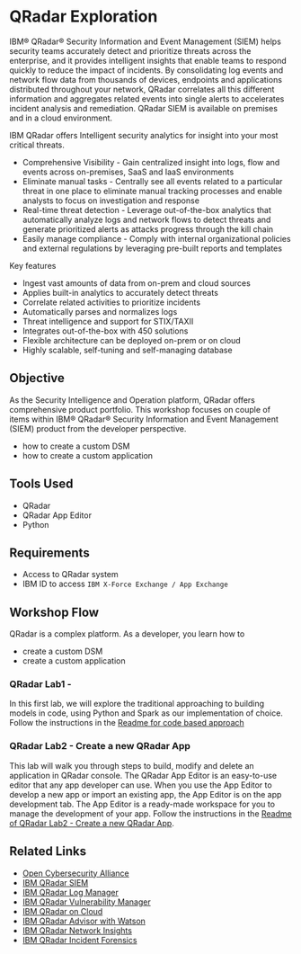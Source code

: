 # QRadar Exploration

IBM® QRadar® Security Information and Event Management (SIEM) helps security teams accurately detect and prioritize threats across the enterprise, and it provides intelligent insights that enable teams to respond quickly to reduce the impact of incidents. By consolidating log events and network flow data from thousands of devices, endpoints and applications distributed throughout your network, QRadar correlates all this different information and aggregates related events into single alerts to accelerates incident analysis and remediation.  QRadar SIEM is available on premises and in a cloud environment.

IBM QRadar offers Intelligent security analytics for insight into your most critical threats. 
- Comprehensive Visibility - Gain centralized insight into logs, flow and events across on-premises, SaaS and IaaS environments
- Eliminate manual tasks - Centrally see all events related to a particular threat in one place to eliminate manual tracking processes and enable analysts to focus on investigation and response
- Real-time threat detection - Leverage out-of-the-box analytics that automatically analyze logs and network flows to detect threats and generate prioritized alerts as attacks progress through the kill chain
- Easily manage compliance - Comply with internal organizational policies and external regulations by leveraging pre-built reports and templates

Key features
- Ingest vast amounts of data from on-prem and cloud sources
- Applies built-in analytics to accurately detect threats
- Correlate related activities to prioritize incidents
- Automatically parses and normalizes logs
- Threat intelligence and support for STIX/TAXII
- Integrates out-of-the-box with 450 solutions
- Flexible architecture can be deployed on-prem or on cloud
- Highly scalable, self-tuning and self-managing database


## Objective

As the Security Intelligence and Operation platform, QRadar offers comprehensive product portfolio. This workshop focuses on couple of items within IBM® QRadar® Security Information and Event Management (SIEM) product from the developer perspective.

- how to create a custom DSM
- how to create a custom application


## Tools Used

- QRadar
- QRadar App Editor
- Python


## Requirements

- Access to QRadar system
- IBM ID to access `IBM X-Force Exchange / App Exchange`


## Workshop Flow

QRadar is a complex platform. As a developer, you learn how to
- create a custom DSM
- create a custom application 


### QRadar Lab1 - 

In this first lab, we will explore the traditional approaching to building models in code, using Python and Spark as our implementation of choice. Follow the instructions in the [Readme for code based approach](ModelBuild-Code.md)


### QRadar Lab2 - Create a new QRadar App

This lab will walk you through steps to build, modify and delete an application in QRadar console. The QRadar App Editor is an easy-to-use editor that any app developer can use. When you use the App Editor to develop a new app or import an existing app, the App Editor is on the app development tab. The App Editor is a ready-made workspace for you to manage the development of your app. Follow the instructions in the [Readme of QRadar Lab2 - Create a new QRadar App](README-app-editor.md).


## Related Links

- [Open Cybersecurity Alliance](https://opencybersecurityalliance.org/)
- [IBM QRadar SIEM](https://www.ibm.com/products/qradar-siem)
- [IBM QRadar Log Manager](https://www.ibm.com/products/qradar-log-manager)
- [IBM QRadar Vulnerability Manager](https://www.ibm.com/products/ibm-qradar-vulnerability-manager)
- [IBM QRadar on Cloud](https://www.ibm.com/products/hosted-security-intelligence)
- [IBM QRadar Advisor with Watson](https://www.ibm.com/products/cognitive-security-analytics)
- [IBM QRadar Network Insights](https://www.ibm.com/products/real-time-threat-identification)
- [IBM QRadar Incident Forensics](https://www.ibm.com/products/ibm-qradar-incident-forensics)


